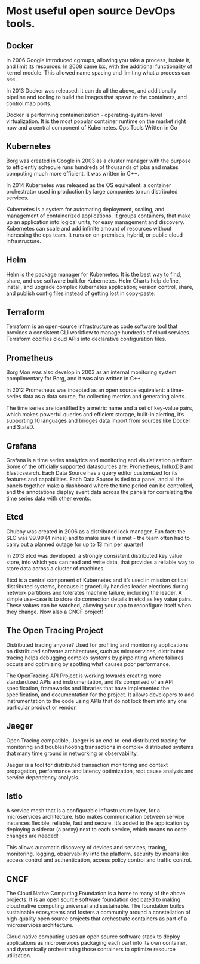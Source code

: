 # Most useful open source DevOps tools.

## Docker

In 2006 Google introduced cgroups, allowing you take a process, isolate it, and limit its resources. In 2008 came lxc, with the additional functionality of kernel module. This allowed name spacing and limiting what a process can see.

In 2013 Docker was released: it can do all the above, and additionally pipeline and tooling to build the images that spawn to the containers, and control map ports.

Docker is performing containerization - operating-system-level virtualization. It is the most popular container runtime on the market right now and a central component of Kubernetes.
Ops Tools Written in Go

## Kubernetes

Borg was created in Google in 2003 as a cluster manager with the purpose to efficiently schedule runs hundreds of thousands of jobs and makes computing much more efficient. It was written in C++.

In 2014 Kubernetes was released as the OS equivalent: a container orchestrator used in production by large companies to run distributed services.

Kubernetes is a system for automating deployment, scaling, and management of containerized applications. It groups containers, that make up an application into logical units, for easy management and discovery. Kubernetes can scale and add infinite amount of resources without increasing the ops team. It runs on on-premises, hybrid, or public cloud infrastructure.

## Helm

Helm is the package manager for Kubernetes. It is the best way to find, share, and use software built for Kubernetes. Helm Charts help define, install, and upgrade complex Kubernetes application; version control, share, and publish config files instead of getting lost in copy-paste.

## Terraform

Terraform is an open-source infrastructure as code software tool that provides a consistent CLI workflow to manage hundreds of cloud services. Terraform codifies cloud APIs into declarative configuration files.

## Prometheus

Borg Mon was also develop in 2003 as an internal monitoring system complimentary for Borg, and it was also written in C++.

In 2012 Prometheus was incepted as an open source equivalent: a time-series data as a data source, for collecting metrics and generating alerts.

The time series are identified by a metric name and a set of key-value pairs, which makes powerful queries and efficient storage, built-in alerting, it’s supporting 10 languages and bridges data import from sources like Docker and StatsD.

## Grafana

Grafana is a time series analytics and monitoring and visulatization platform. Some of the officially supported datasources are: Prometheus, InfluxDB and Elasticsearch. Each Data Source has a query editor customized for its features and capabilities. Each Data Source is tied to a panel, and all the panels together make a dashboard where the time period can be controlled, and the annotations display event data across the panels for correlating the time series data with other events.

## Etcd

Chubby was created in 2006 as a distributed lock manager. Fun fact: the SLO was 99.99 (4 nines) and to make sure it is met - the team often had to carry out a planned outage for up to 13 min per quarter!

In 2013 etcd was developed: a strongly consistent distributed key value store, into which you can read and write data, that provides a reliable way to store data across a cluster of machines.

Etcd is a central component of Kubernetes and it’s used in mission critical distributed systems, because it gracefully handles leader elections during network partitions and tolerates machine failure, including the leader. A simple use-case is to store db connection details in etcd as key value pairs. These values can be watched, allowing your app to reconfigure itself when they change. Now also a CNCF project!

## The Open Tracing Project

Distributed tracing anyone? Used for profiling and monitoring applications on distributed software architectures, such as microservices, distributed tracing helps debugging complex systems by pinpointing where failures occurs and optimizing by spotting what causes poor performance.

The OpenTracing API Project is working towards creating more standardized APIs and instrumentation, and it’s comprised of an API specification, frameworks and libraries that have implemented the specification, and documentation for the project. It allows developers to add instrumentation to the code using APIs that do not lock them into any one particular product or vendor.

## Jaeger

Open Tracing compatible, Jaeger is an end-to-end distributed tracing for monitoring and troubleshooting transactions in complex distributed systems that many time ground in networking or observability.

Jaeger is a tool for distributed transaction monitoring and context propagation, performance and latency optimization, root cause analysis and service dependency analysis.

## Istio

A service mesh that is a configurable infrastructure layer, for a microservices architecture. Istio makes communication between service instances flexible, reliable, fast and secure. It’s added to the application by deploying a sidecar (a proxy) next to each service, which means no code changes are needed!

This allows automatic discovery of devices and services, tracing, monitoring, logging, observability into the platform, security by means like access control and authentication, access policy control and traffic control.

## CNCF

The Cloud Native Computing Foundation is a home to many of the above projects. It is an open source software foundation dedicated to making cloud native computing universal and sustainable. The foundation builds sustainable ecosystems and fosters a community around a constellation of high-quality open source projects that orchestrate containers as part of a microservices architecture.

Cloud native computing uses an open source software stack to deploy applications as microservices packaging each part into its own container, and dynamically orchestrating those containers to optimize resource utilization.